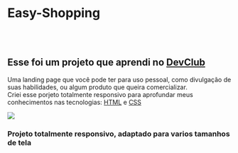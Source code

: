 <h1>Easy-Shopping</h1>
<br>
<br>
<h2>Esse foi um projeto que aprendi no <a href="https://rodolfomori.com.br/devclub">DevClub</a></h2>
<p>Uma landing page que você pode ter para uso pessoal, como divulgação de suas habilidades, ou algum produto que queira comercializar.<br>
Criei esse porjeto totalmente responsivo para aprofundar meus conhecimentos nas tecnologias: <a href="">HTML</a> e <a  href="">CSS</a> </p>
<img src="https://github.com/ivisonalvesdev/easy-shopping/blob/main/assets/desktop.png?raw=true">
<br>
<h3>Projeto totalmente responsivo, adaptado para varios tamanhos de tela</h3>
<img src="
